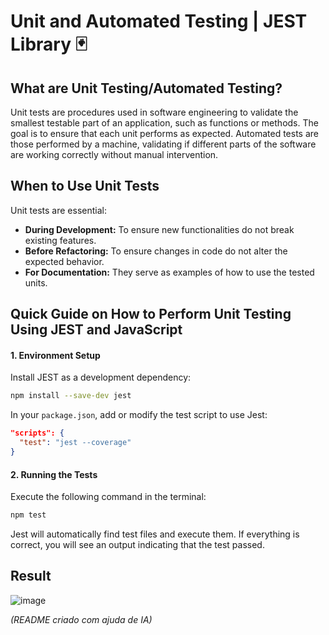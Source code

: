 # Unit and Automated Testing | JEST Library 🃏
## What are Unit Testing/Automated Testing?
Unit tests are procedures used in software engineering to validate the smallest testable part of an application, such as functions or methods. The goal is to ensure that each unit performs as expected. Automated tests are those performed by a machine, validating if different parts of the software are working correctly without manual intervention.

## When to Use Unit Tests
Unit tests are essential:
- **During Development:** To ensure new functionalities do not break existing features.
- **Before Refactoring:** To ensure changes in code do not alter the expected behavior.
- **For Documentation:** They serve as examples of how to use the tested units.

## Quick Guide on How to Perform Unit Testing Using JEST and JavaScript
#### 1. Environment Setup
Install JEST as a development dependency:
```bash
npm install --save-dev jest
```

In your `package.json`, add or modify the test script to use Jest:
```json
"scripts": {
  "test": "jest --coverage"
}
```

#### 2. Running the Tests
Execute the following command in the terminal:
```bash
npm test
```

Jest will automatically find test files and execute them. If everything is correct, you will see an output indicating that the test passed.

## Result
![image](https://github.com/lucasgianine/jest-software-unit-testing/assets/125743142/00176d4d-3ec2-4251-875e-9ad5810f810a)

*(README criado com ajuda de IA)*
